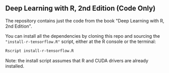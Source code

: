 ## Deep Learning with R, 2nd Edition (Code Only)

The repository contains just the code from the book "Deep Learning with R, 2nd Edition".

You can install all the dependencies by cloning this repo and sourcing the `"install-r-tensorflow.R"` script, 
either at the R console or the terminal:

```bash
Rscript install-r-tensorflow.R
```

Note: the install script assumes that R and CUDA drivers are already installed.
